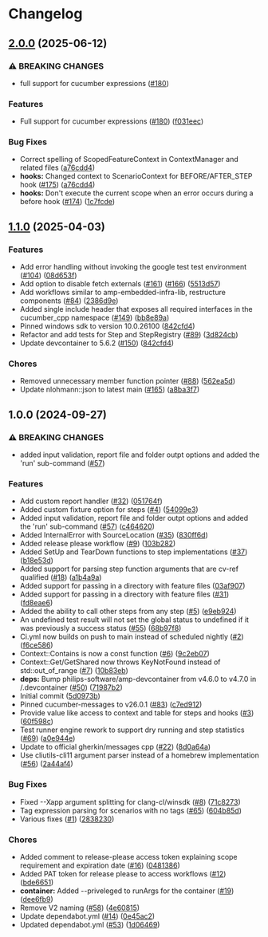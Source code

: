 # Changelog

## [2.0.0](https://github.com/philips-software/amp-cucumber-cpp-runner/compare/v1.1.0...v2.0.0) (2025-06-12)


### ⚠ BREAKING CHANGES

* full support for cucumber expressions ([#180](https://github.com/philips-software/amp-cucumber-cpp-runner/issues/180))

### Features

* Full support for cucumber expressions ([#180](https://github.com/philips-software/amp-cucumber-cpp-runner/issues/180)) ([f031eec](https://github.com/philips-software/amp-cucumber-cpp-runner/commit/f031eec76e632a2701e7ed98827085e4ce75e6fe))


### Bug Fixes

* Correct spelling of ScopedFeatureContext in ContextManager and related files ([a76cdd4](https://github.com/philips-software/amp-cucumber-cpp-runner/commit/a76cdd47a8fb0f65ef76b203cf1f791310939593))
* **hooks:** Changed context to ScenarioContext for BEFORE/AFTER_STEP hook ([#175](https://github.com/philips-software/amp-cucumber-cpp-runner/issues/175)) ([a76cdd4](https://github.com/philips-software/amp-cucumber-cpp-runner/commit/a76cdd47a8fb0f65ef76b203cf1f791310939593))
* **hooks:** Don't execute the current scope when an error occurs during a before hook ([#174](https://github.com/philips-software/amp-cucumber-cpp-runner/issues/174)) ([1c7fcde](https://github.com/philips-software/amp-cucumber-cpp-runner/commit/1c7fcde3dd140ce3f9c7327e66e2a73344625328))

## [1.1.0](https://github.com/philips-software/amp-cucumber-cpp-runner/compare/v1.0.0...v1.1.0) (2025-04-03)


### Features

* Add error handling without invoking the google test test environment ([#104](https://github.com/philips-software/amp-cucumber-cpp-runner/issues/104)) ([08d653f](https://github.com/philips-software/amp-cucumber-cpp-runner/commit/08d653fe47d31d7e070195f7536d4f32e03180e6))
* Add option to disable fetch externals ([#161](https://github.com/philips-software/amp-cucumber-cpp-runner/issues/161)) ([#166](https://github.com/philips-software/amp-cucumber-cpp-runner/issues/166)) ([5513d57](https://github.com/philips-software/amp-cucumber-cpp-runner/commit/5513d5759e9a019adea9930b76e85fadd1bff45c))
* Add workflows similar to amp-embedded-infra-lib, restructure components ([#84](https://github.com/philips-software/amp-cucumber-cpp-runner/issues/84)) ([2386d9e](https://github.com/philips-software/amp-cucumber-cpp-runner/commit/2386d9e571d92f8180167d95611be62f4d4509e5))
* Added single include header that exposes all required interfaces in the cucumber_cpp namespace ([#149](https://github.com/philips-software/amp-cucumber-cpp-runner/issues/149)) ([bb8e89a](https://github.com/philips-software/amp-cucumber-cpp-runner/commit/bb8e89aa5988a3fa23539560b1bfe382358e9934))
* Pinned windows sdk to version 10.0.26100 ([842cfd4](https://github.com/philips-software/amp-cucumber-cpp-runner/commit/842cfd418512471cf2fa83d80e0b719a5d423284))
* Refactor and add tests for Step and StepRegistry ([#89](https://github.com/philips-software/amp-cucumber-cpp-runner/issues/89)) ([3d824cb](https://github.com/philips-software/amp-cucumber-cpp-runner/commit/3d824cb1a0c4824339d2e89b39801bc62c37a60e))
* Update devcontainer to 5.6.2 ([#150](https://github.com/philips-software/amp-cucumber-cpp-runner/issues/150)) ([842cfd4](https://github.com/philips-software/amp-cucumber-cpp-runner/commit/842cfd418512471cf2fa83d80e0b719a5d423284))


### Chores

* Removed unnecessary member function pointer ([#88](https://github.com/philips-software/amp-cucumber-cpp-runner/issues/88)) ([562ea5d](https://github.com/philips-software/amp-cucumber-cpp-runner/commit/562ea5db3bd4643c3304d4758fdc301ccb804bca))
* Update nlohmann::json to latest main ([#165](https://github.com/philips-software/amp-cucumber-cpp-runner/issues/165)) ([a8ba3f7](https://github.com/philips-software/amp-cucumber-cpp-runner/commit/a8ba3f77ed411ee79c92f306cdcfd3e19d409d76))

## 1.0.0 (2024-09-27)


### ⚠ BREAKING CHANGES

* added input validation, report file and folder outpt options and added the 'run' sub-command ([#57](https://github.com/philips-software/amp-cucumber-cpp-runner/issues/57))

### Features

* Add custom report handler ([#32](https://github.com/philips-software/amp-cucumber-cpp-runner/issues/32)) ([051764f](https://github.com/philips-software/amp-cucumber-cpp-runner/commit/051764f7b8459e61329272dbbad54e73b0f00293))
* Added custom fixture option for steps ([#4](https://github.com/philips-software/amp-cucumber-cpp-runner/issues/4)) ([54099e3](https://github.com/philips-software/amp-cucumber-cpp-runner/commit/54099e3673b430b7fa90ced531a7a201570f544d))
* Added input validation, report file and folder outpt options and added the 'run' sub-command ([#57](https://github.com/philips-software/amp-cucumber-cpp-runner/issues/57)) ([c464620](https://github.com/philips-software/amp-cucumber-cpp-runner/commit/c46462034574001fab1aee4479f55da1ae384f0a))
* Added InternalError with SourceLocation ([#35](https://github.com/philips-software/amp-cucumber-cpp-runner/issues/35)) ([830ff6d](https://github.com/philips-software/amp-cucumber-cpp-runner/commit/830ff6d04635ee5d99fc1846a0cadf4aceeb572d))
* Added release please workflow ([#9](https://github.com/philips-software/amp-cucumber-cpp-runner/issues/9)) ([103b282](https://github.com/philips-software/amp-cucumber-cpp-runner/commit/103b2825e34579e79215b917c4387e41b59d3de5))
* Added SetUp and TearDown functions to step implementations ([#37](https://github.com/philips-software/amp-cucumber-cpp-runner/issues/37)) ([b18e53d](https://github.com/philips-software/amp-cucumber-cpp-runner/commit/b18e53d13d80484d0ad4919cac7afd9c75fdfb3d))
* Added support for parsing step function arguments that are cv-ref qualified ([#18](https://github.com/philips-software/amp-cucumber-cpp-runner/issues/18)) ([a1b4a9a](https://github.com/philips-software/amp-cucumber-cpp-runner/commit/a1b4a9a23e10002cf51b6bd366faeffe91ce2aa5))
* Added support for passing in a directory with feature files ([03af907](https://github.com/philips-software/amp-cucumber-cpp-runner/commit/03af907dc65b7eca4840930a9c920570ad34d240))
* Added support for passing in a directory with feature files ([#31](https://github.com/philips-software/amp-cucumber-cpp-runner/issues/31)) ([fd8eae6](https://github.com/philips-software/amp-cucumber-cpp-runner/commit/fd8eae6179d844d73a758ec6a080dfc4a7138449))
* Added the ability to call other steps from any step ([#5](https://github.com/philips-software/amp-cucumber-cpp-runner/issues/5)) ([e9eb924](https://github.com/philips-software/amp-cucumber-cpp-runner/commit/e9eb924abec73a6ea09b07c476376da96c89ca5a))
* An undefined test result will not set the global status to undefined if it was previously a success status ([#55](https://github.com/philips-software/amp-cucumber-cpp-runner/issues/55)) ([68b97f8](https://github.com/philips-software/amp-cucumber-cpp-runner/commit/68b97f8c308954598c3c2f5feff183c1f2fc38b7))
* Ci.yml now builds on push to main instead of scheduled nightly ([#2](https://github.com/philips-software/amp-cucumber-cpp-runner/issues/2)) ([f6ce586](https://github.com/philips-software/amp-cucumber-cpp-runner/commit/f6ce58645cbd6ab2533ec9d04b43bb749fd48068))
* Context::Contains is now a const function ([#6](https://github.com/philips-software/amp-cucumber-cpp-runner/issues/6)) ([9c2eb07](https://github.com/philips-software/amp-cucumber-cpp-runner/commit/9c2eb073525906660a6913f7fbc367414624385e))
* Context::Get/GetShared now throws KeyNotFound instead of std::out_of_range ([#7](https://github.com/philips-software/amp-cucumber-cpp-runner/issues/7)) ([10b83eb](https://github.com/philips-software/amp-cucumber-cpp-runner/commit/10b83eb4d9a625f05131baefb9d565e621727ea9))
* **deps:** Bump philips-software/amp-devcontainer from v4.6.0 to v4.7.0 in /.devcontainer ([#50](https://github.com/philips-software/amp-cucumber-cpp-runner/issues/50)) ([71987b2](https://github.com/philips-software/amp-cucumber-cpp-runner/commit/71987b290cda5e8c009771a15baf8ec28d7db778))
* Initial commit ([5d0973b](https://github.com/philips-software/amp-cucumber-cpp-runner/commit/5d0973bb449a0a1d3cb6b0d7ff677a4ef620fdeb))
* Pinned cucumber-messages to v26.0.1 ([#83](https://github.com/philips-software/amp-cucumber-cpp-runner/issues/83)) ([c7ed912](https://github.com/philips-software/amp-cucumber-cpp-runner/commit/c7ed9120ecb84b8d22212802db13b7ad498cec63))
* Provide value like access to context and table for steps and hooks ([#3](https://github.com/philips-software/amp-cucumber-cpp-runner/issues/3)) ([60f598c](https://github.com/philips-software/amp-cucumber-cpp-runner/commit/60f598c9acf6c131e090c5fead021f72f8a2fa22))
* Test runner engine rework to support dry running and step statistics ([#69](https://github.com/philips-software/amp-cucumber-cpp-runner/issues/69)) ([a0e944e](https://github.com/philips-software/amp-cucumber-cpp-runner/commit/a0e944e4ab6515e05b6b26a887f430e096e3ef0d))
* Update to official gherkin/messages cpp ([#22](https://github.com/philips-software/amp-cucumber-cpp-runner/issues/22)) ([8d0a64a](https://github.com/philips-software/amp-cucumber-cpp-runner/commit/8d0a64a8c88d025441c74185332bc8faa57442c0))
* Use cliutils-cli11 argument parser instead of a homebrew implementation ([#56](https://github.com/philips-software/amp-cucumber-cpp-runner/issues/56)) ([2a44af4](https://github.com/philips-software/amp-cucumber-cpp-runner/commit/2a44af48b829f884fd97db4d2a16610663362597))


### Bug Fixes

* Fixed --Xapp argument splitting for clang-cl/winsdk ([#8](https://github.com/philips-software/amp-cucumber-cpp-runner/issues/8)) ([71c8273](https://github.com/philips-software/amp-cucumber-cpp-runner/commit/71c8273fb61b503380e12f014d5da920e2ce19d2))
* Tag expression parsing for scenarios with no tags ([#65](https://github.com/philips-software/amp-cucumber-cpp-runner/issues/65)) ([604b85d](https://github.com/philips-software/amp-cucumber-cpp-runner/commit/604b85d195c21ee0ac40971550ee7b3ba505b43f))
* Various fixes ([#1](https://github.com/philips-software/amp-cucumber-cpp-runner/issues/1)) ([2838230](https://github.com/philips-software/amp-cucumber-cpp-runner/commit/28382308fcb78f20983960dac2533e533c2c9ecc))


### Chores

* Added comment to release-please access token explaining scope requirement and expiration date ([#16](https://github.com/philips-software/amp-cucumber-cpp-runner/issues/16)) ([0481386](https://github.com/philips-software/amp-cucumber-cpp-runner/commit/0481386279e0b13164e04d0ed33161205b06f075))
* Added PAT token for release please to access workflows ([#12](https://github.com/philips-software/amp-cucumber-cpp-runner/issues/12)) ([bde6651](https://github.com/philips-software/amp-cucumber-cpp-runner/commit/bde6651c024a122241ff3b1068b7bda09be1ed1d))
* **container:** Added --priveleged to runArgs for the container ([#19](https://github.com/philips-software/amp-cucumber-cpp-runner/issues/19)) ([dee6fb9](https://github.com/philips-software/amp-cucumber-cpp-runner/commit/dee6fb990331383a1d45d192f33169fb1182be51))
* Remove V2 naming ([#58](https://github.com/philips-software/amp-cucumber-cpp-runner/issues/58)) ([4e60815](https://github.com/philips-software/amp-cucumber-cpp-runner/commit/4e608154c61f35e675f320e41909e830a69e9b9d))
* Update dependabot.yml ([#14](https://github.com/philips-software/amp-cucumber-cpp-runner/issues/14)) ([0e45ac2](https://github.com/philips-software/amp-cucumber-cpp-runner/commit/0e45ac24e339c52c1381af78f569afcfa83d0efa))
* Updated dependabot.yml ([#53](https://github.com/philips-software/amp-cucumber-cpp-runner/issues/53)) ([1d06469](https://github.com/philips-software/amp-cucumber-cpp-runner/commit/1d06469f2af04c2c3945e933965bab1a64c37cc3))
